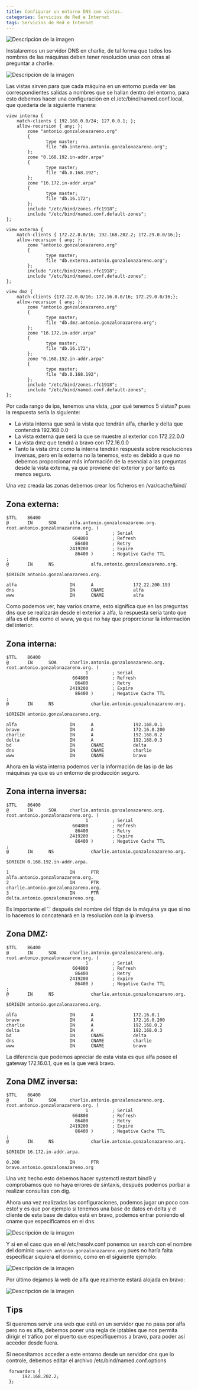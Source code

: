 ```yaml
---
title: Configurar un entorno DNS con vistas.
categories: Servicios de Red e Internet
tags: Servicios de Red e Internet
---
```



![Descripción de la imagen](/images/vistas-dns-1.png)



Instalaremos un servidor DNS en charlie, de tal forma que todos los nombres de las máquinas deben tener resolución unas con otras al preguntar a charlie.

![Descripción de la imagen](/images/Untitled-2023-01-10-0143.png)

Las vistas sirven para que cada máquina en un entorno pueda ver las correspondientes salidas a nombres que se hallan dentro del entorno, para esto debemos hacer una configuración en el /etc/bind/named.conf.local, que quedaría de la siguiente manera:

```
view interna {
    match-clients { 192.168.0.0/24; 127.0.0.1; };
    allow-recursion { any; };
        zone "antonio.gonzalonazareno.org"
        {
               type master;
               file "db.interna.antonio.gonzalonazareno.org";
        };
        zone "0.168.192.in-addr.arpa"
        {
               type master;
               file "db.0.168.192";
        };
        zone "16.172.in-addr.arpa"
        {
               type master;
               file "db.16.172";
        };
        include "/etc/bind/zones.rfc1918";
        include "/etc/bind/named.conf.default-zones";
};

view externa {
    match-clients { 172.22.0.0/16; 192.168.202.2; 172.29.0.0/16;};
    allow-recursion { any; };
        zone "antonio.gonzalonazareno.org"
        {
               type master;
               file "db.externa.antonio.gonzalonazareno.org";
        };
        include "/etc/bind/zones.rfc1918";
        include "/etc/bind/named.conf.default-zones";
};

view dmz {
    match-clients {172.22.0.0/16; 172.16.0.0/16; 172.29.0.0/16;};
    allow-recursion { any; };
        zone "antonio.gonzalonazareno.org"
        {
               type master;
               file "db.dmz.antonio.gonzalonazareno.org";
        };
        zone "16.172.in-addr.arpa"
        {
               type master;
               file "db.16.172";
        };
        zone "0.168.192.in-addr.arpa"
        {
               type master;
               file "db.0.168.192";
        };
        include "/etc/bind/zones.rfc1918";
        include "/etc/bind/named.conf.default-zones";
};

```

Por cada rango de ips, tenemos una vista, ¿por qué tenemos 5 vistas? pues la respuesta sería la siguiente:
- La vista interna que será la vista que tendrán alfa, charlie y delta que contendrá 192.168.0.0
- La vista externa que será la que se muestre al exterior con 172.22.0.0
- La vista dmz que tendrá a bravo con 172.16.0.0
- Tanto la vista dmz como la interna tendrán respuesta sobre resoluciones inversas, pero en la externa no la tenemos, esto es debido a que no debemos proporcionar más información de la esencial a las preguntas desde la vista externa, ya que proviene del exterior y por tanto es menos seguro.

Una vez creada las zonas debemos crear los ficheros en /var/cache/bind/

## Zona externa:

```
$TTL    86400
@       IN      SOA     alfa.antonio.gonzalonazareno.org. root.antonio.gonzalonazareno.org. (
                              1         ; Serial
                         604800         ; Refresh
                          86400         ; Retry
                        2419200         ; Expire
                          86400 )       ; Negative Cache TTL
;
@       IN      NS              alfa.antonio.gonzalonazareno.org.

$ORIGIN antonio.gonzalonazareno.org.

alfa                    IN      A               172.22.200.193
dns                     IN      CNAME           alfa
www                     IN      CNAME           alfa
```

Como podemos ver, hay varios cname, esto significa que en las preguntas dns que se realizarán desde el exterior a alfa, la respuesta sería tanto que alfa es el dns como el www, ya que no hay que proporcionar la información del interior.

## Zona interna:

```
$TTL    86400
@       IN      SOA     charlie.antonio.gonzalonazareno.org. root.antonio.gonzalonazareno.org. (
                              1         ; Serial
                         604800         ; Refresh
                          86400         ; Retry
                        2419200         ; Expire
                          86400 )       ; Negative Cache TTL
;
@       IN      NS              charlie.antonio.gonzalonazareno.org.

$ORIGIN antonio.gonzalonazareno.org.

alfa                    IN      A               192.168.0.1
bravo                   IN      A               172.16.0.200
charlie                 IN      A               192.168.0.2
delta                   IN      A               192.168.0.3
bd                      IN      CNAME           delta
dns                     IN      CNAME           charlie
www                     IN      CNAME           bravo
```

Ahora en la vista interna podemos ver la información de las ip de las máquinas ya que es un entorno de producción seguro.

## Zona interna inversa:

```
$TTL    86400
@       IN      SOA     charlie.antonio.gonzalonazareno.org. root.antonio.gonzalonazareno.org. (
                              1         ; Serial
                         604800         ; Refresh
                          86400         ; Retry
                        2419200         ; Expire
                          86400 )       ; Negative Cache TTL
;
@       IN      NS              charlie.antonio.gonzalonazareno.org.

$ORIGIN 0.168.192.in-addr.arpa.

1                       IN      PTR             alfa.antonio.gonzalonazareno.org.
2                       IN      PTR             charlie.antonio.gonzalonazareno.org.
3                       IN      PTR             delta.antonio.gonzalonazareno.org.
```

Es importante el '.' después del nombre del fdqn de la máquina ya que si no lo hacemos lo concatenará en la resolución con la ip inversa.


## Zona DMZ:

```
$TTL    86400
@       IN      SOA     charlie.antonio.gonzalonazareno.org. root.antonio.gonzalonazareno.org. (
                              1         ; Serial
                         604800         ; Refresh
                          86400         ; Retry
                        2419200         ; Expire
                          86400 )       ; Negative Cache TTL
;
@       IN      NS              charlie.antonio.gonzalonazareno.org.

$ORIGIN antonio.gonzalonazareno.org.

alfa                    IN      A               172.16.0.1
bravo                   IN      A               172.16.0.200
charlie                 IN      A               192.168.0.2
delta                   IN      A               192.168.0.3
bd                      IN      CNAME           delta
dns                     IN      CNAME           charlie
www                     IN      CNAME           bravo
```

La diferencia que podemos apreciar de esta vista es que alfa posee el gateway 172.16.0.1, que es la que verá bravo.

## Zona DMZ inversa:

```
$TTL    86400
@       IN      SOA     charlie.antonio.gonzalonazareno.org. root.antonio.gonzalonazareno.org. (
                              1         ; Serial
                         604800         ; Refresh
                          86400         ; Retry
                        2419200         ; Expire
                          86400 )       ; Negative Cache TTL
;
@       IN      NS              charlie.antonio.gonzalonazareno.org.

$ORIGIN 16.172.in-addr.arpa.

0.200                   IN      PTR             bravo.antonio.gonzalonazareno.org
```

Una vez hecho esto debemos hacer systemctl restart bind9 y comprobamos que no haya errores de sintaxis, después podemos porbar a realizar consultas con dig.

Ahora una vez realizadas las configuraciones, podemos jugar un poco con esto! y es que por ejemplo si tenemos una base de datos en delta y el cliente de esta base de datos está en bravo, podemos entrar poniendo el cname que especificamos en el dns.


![Descripción de la imagen](/images/prueba-dns-mysql.png)


Y si en el caso que en el /etc/resolv.conf ponemos un search con el nombre del dominio `search antonio.gonzalonazareno.org` pues no haría falta especificar siquiera el dominio, como en el siguiente ejemplo:

![Descripción de la imagen](/images/prueba-dns-mysql2.png)

Por último dejamos la web de alfa que realmente estará alojada en bravo:

![Descripción de la imagen](/images/web-alfa.png)


## Tips

Si queremos servir una web que está en un servidor que no pasa por alfa pero no es alfa, debemos poner una regla de iptables que nos permita dirigir el tráfico por el puerto que especifiquemos a bravo, para poder así acceder desde fuera.

Si necesitamos acceder a este entorno desde un servidor dns que lo controle, debemos editar el archivo /etc/bind/named.conf.options

```
 forwarders {
      192.168.202.2;
 };

```